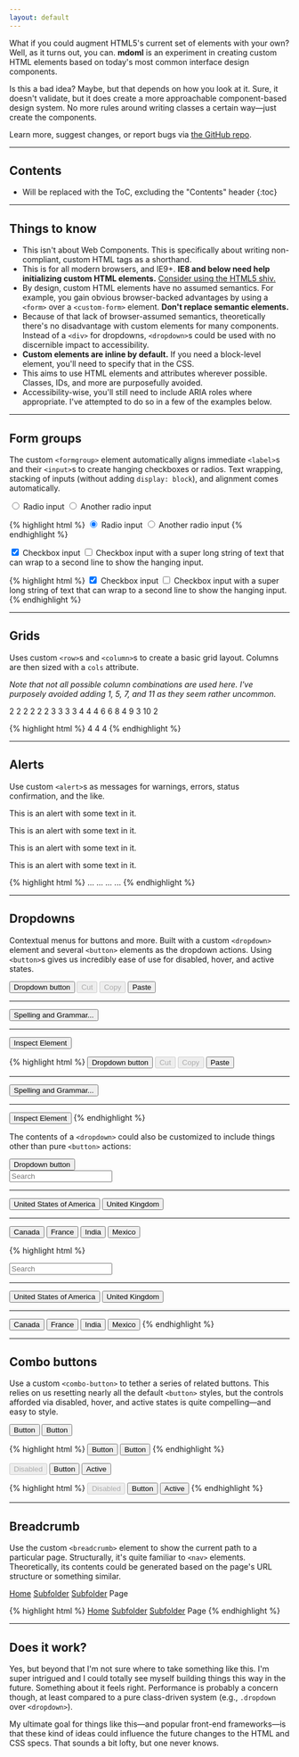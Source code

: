 ```yaml
---
layout: default
---
```


What if you could augment HTML5's current set of elements with your own? Well, as it turns out, you can. **mdoml** is an experiment in creating custom HTML elements based on today's most common interface design components.

Is this a bad idea? Maybe, but that depends on how you look at it. Sure, it doesn't validate, but it does create a more approachable component-based design system. No more rules around writing classes a certain way—just create the components.

Learn more, suggest changes, or report bugs via [the GitHub repo](https://github.com/mdo/mdoml).

---

## Contents

* Will be replaced with the ToC, excluding the "Contents" header
{:toc}

---

## Things to know

* This isn't about Web Components. This is specifically about writing non-compliant, custom HTML tags as a shorthand.
* This is for all modern browsers, and IE9+. **IE8 and below need help initializing custom HTML elements.** [Consider using the HTML5 shiv.](https://github.com/aFarkas/html5shiv)
* By design, custom HTML elements have no assumed semantics. For example, you gain obvious browser-backed advantages by using a `<form>` over a `<custom-form>` element. **Don't replace semantic elements.**
* Because of that lack of browser-assumed semantics, theoretically there's no disadvantage with custom elements for many components. Instead of a `<div>` for dropdowns, `<dropdown>`s could be used with no discernible impact to accessibility.
* **Custom elements are inline by default.** If you need a block-level element, you'll need to specify that in the CSS.
* This aims to use HTML elements and attributes wherever possible. Classes, IDs, and more are purposefully avoided.
* Accessibility-wise, you'll still need to include ARIA roles where appropriate. I've attempted to do so in a few of the examples below.

---

## Form groups

The custom `<formgroup>` element automatically aligns immediate `<label>`s and their `<input>`s to create hanging checkboxes or radios. Text wrapping, stacking of inputs (without adding `display: block`), and alignment comes automatically.

<formgroup>
  <label for="radio1">
    <input type="radio" id="radio1" name="radios" checked>
    Radio input
  </label>
  <label for="radio2">
    <input type="radio" id="radio2" name="radios">
    Another radio input
  </label>
</formgroup>

{% highlight html %}
<formgroup>
  <label for="radio1">
    <input type="radio" id="radio1" name="radios" checked>
    Radio input
  </label>
  <label for="radio2">
    <input type="radio" id="radio2" name="radios">
    Another radio input
  </label>
</formgroup>
{% endhighlight %}

<formgroup>
  <label for="checkbox1">
    <input type="checkbox" id="checkbox1" checked>
    Checkbox input
  </label>
  <label for="checkbox2">
    <input type="checkbox" id="checkbox2">
    Checkbox input with a super long string of text that can wrap to a second line to show the hanging input.
  </label>
</formgroup>

{% highlight html %}
<formgroup>
  <label for="checkbox1">
    <input type="checkbox" id="checkbox1" checked>
    Checkbox input
  </label>
  <label for="checkbox2">
    <input type="checkbox" id="checkbox2">
    Checkbox input with a super long string of text that can wrap to a second line to show the hanging input.
  </label>
</formgroup>
{% endhighlight %}

---

## Grids

Uses custom `<row>`s and `<column>`s to create a basic grid layout. Columns are then sized with a `cols` attribute.

*Note that not all possible column combinations are used here. I've purposely avoided adding 1, 5, 7, and 11 as they seem rather uncommon.*

<row>
  <column cols="2">2</column>
  <column cols="2">2</column>
  <column cols="2">2</column>
  <column cols="2">2</column>
  <column cols="2">2</column>
  <column cols="2">2</column>
</row>

<row>
  <column cols="3">3</column>
  <column cols="3">3</column>
  <column cols="3">3</column>
  <column cols="3">3</column>
</row>

<row>
  <column cols="4">4</column>
  <column cols="4">4</column>
  <column cols="4">4</column>
</row>

<row>
  <column cols="6">6</column>
  <column cols="6">6</column>
</row>

<row>
  <column cols="8">8</column>
  <column cols="4">4</column>
</row>

<row>
  <column cols="9">9</column>
  <column cols="3">3</column>
</row>

<row>
  <column cols="10">10</column>
  <column cols="2">2</column>
</row>

{% highlight html %}
<row>
  <column cols="4">4</column>
  <column cols="4">4</column>
  <column cols="4">4</column>
</row>
{% endhighlight %}

---

## Alerts

Use custom `<alert>`s as messages for warnings, errors, status confirmation, and the like.

<alert role="alert">
  <p>This is an alert with some text in it.</p>
</alert>

<alert is="info" role="alert">
  <p>This is an alert with some text in it.</p>
</alert>

<alert is="warning" role="alert">
  <p>This is an alert with some text in it.</p>
</alert>

<alert is="danger" role="alert">
  <p>This is an alert with some text in it.</p>
</alert>

{% highlight html %}
<alert role="alert">...</alert>
<alert is="info" role="alert">...</alert>
<alert is="warning" role="alert">...</alert>
<alert is="danger" role="alert">...</alert>
{% endhighlight %}

---

## Dropdowns

Contextual menus for buttons and more. Built with a custom `<dropdown>` element and several `<button>` elements as the dropdown actions. Using `<button>`s gives us incredibly ease of use for disabled, hover, and active states.

<div>
<button type="button" id="dropdown-toggle1" active>
  Dropdown button
</button>
<dropdown role="menu" aria-labelledby="dropdown-toggle1">
  <button type="button" disabled>Cut</button>
  <button type="button" disabled>Copy</button>
  <button type="button">Paste</button>
  <hr>
  <button type="button">Spelling and Grammar...</button>
  <hr>
  <button type="button">Inspect Element</button>
</dropdown>
</div>

{% highlight html %}
<button type="button" id="dropdown-toggle" active>
  Dropdown button
</button>
<dropdown role="menu" aria-labelledby="dropdown-toggle">
  <button type="button" disabled>Cut</button>
  <button type="button" disabled>Copy</button>
  <button type="button">Paste</button>
  <hr>
  <button type="button">Spelling and Grammar...</button>
  <hr>
  <button type="button">Inspect Element</button>
</dropdown>
{% endhighlight %}

The contents of a `<dropdown>` could also be customized to include things other than pure `<button>` actions:

<div>
<button type="button" id="dropdown-toggle2" active>
  Dropdown button
</button>
<dropdown role="menu" aria-labelledby="dropdown-toggle2">
  <form>
    <input type="text" placeholder="Search">
  </form>
  <hr>
  <button type="button">United States of America</button>
  <button type="button">United Kingdom</button>
  <hr>
  <button type="button">Canada</button>
  <button type="button">France</button>
  <button type="button">India</button>
  <button type="button">Mexico</button>
</dropdown>
</div>

{% highlight html %}
<dropdown role="menu" aria-labelledby="dropdown-toggle">
  <form>
    <input type="text" placeholder="Search">
  </form>
  <hr>
  <button type="button">United States of America</button>
  <button type="button">United Kingdom</button>
  <hr>
  <button type="button">Canada</button>
  <button type="button">France</button>
  <button type="button">India</button>
  <button type="button">Mexico</button>
</dropdown>
{% endhighlight %}

---

## Combo buttons

Use a custom `<combo-button>` to tether a series of related buttons. This relies on us resetting nearly all the default `<button>` styles, but the controls afforded via disabled, hover, and active states is quite compelling—and easy to style.

<combo-button role="group" aria-label="Combo button">
  <button type="button">Button</button>
  <button type="button">Button</button>
</combo-button>

{% highlight html %}
<combo-button role="group" aria-label="Combo button">
  <button type="button">Button</button>
  <button type="button">Button</button>
</combo-button>
{% endhighlight %}

<combo-button role="group" aria-label="Combo button with disabled button">
  <button type="button" disabled>Disabled</button>
  <button type="button">Button</button>
  <button type="button" active>Active</button>
</combo-button>

{% highlight html %}
<combo-button role="group" aria-label="Combo button with disabled button">
  <button type="button" disabled>Disabled</button>
  <button type="button">Button</button>
  <button type="button" active>Active</button>
</combo-button>
{% endhighlight %}

---

## Breadcrumb

Use the custom `<breadcrumb>` element to show the current path to a particular page. Structurally, it's quite familiar to `<nav>` elements. Theoretically, its contents could be generated based on the page's URL structure or something similar.

<breadcrumb>
  <a href="#">Home</a>
  <a href="#">Subfolder</a>
  <a href="#">Subfolder</a>
  <a>Page</a>
</breadcrumb>

{% highlight html %}
<breadcrumb>
  <a href="#">Home</a>
  <a href="#">Subfolder</a>
  <a href="#">Subfolder</a>
  <a>Page</a>
</breadcrumb>
{% endhighlight %}

---

## Does it work?

Yes, but beyond that I'm not sure where to take something like this. I'm super intrigued and I could totally see myself building things this way in the future. Something about it feels right. Performance is probably a concern though, at least compared to a pure class-driven system (e.g., `.dropdown` over `<dropdown>`).

My ultimate goal for things like this—and popular front-end frameworks—is that these kind of ideas could influence the future changes to the HTML and CSS specs. That sounds a bit lofty, but one never knows.
